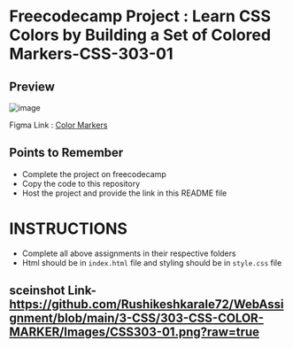 # Freecodecamp Project : Learn CSS Colors by Building a Set of Colored Markers-CSS-303-01

## Preview

![image](./Images/Screenshot%202022-09-21%20at%204.46.14%20PM.png)

Figma Link : [Color Markers](https://www.freecodecamp.org/learn/2022/responsive-web-design/learn-css-colors-by-building-a-set-of-colored-markers/step-1)

## Points to Remember

- Complete the project on freecodecamp
- Copy the code to this repository
- Host the project and provide the link in this README file

# INSTRUCTIONS

- Complete all above assignments in their respective folders
- Html should be in `index.html` file and styling should be in `style.css` file

## sceinshot Link- https://github.com/Rushikeshkarale72/WebAssignment/blob/main/3-CSS/303-CSS-COLOR-MARKER/Images/CSS303-01.png?raw=true
